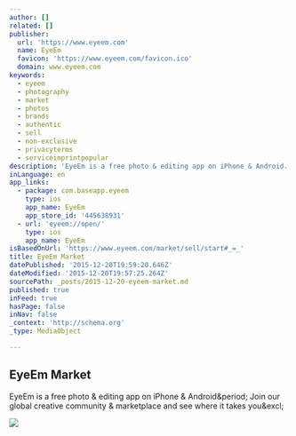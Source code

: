 ```yaml
---
author: []
related: []
publisher:
  url: 'https://www.eyeem.com'
  name: EyeEm
  favicon: 'https://www.eyeem.com/favicon.ico'
  domain: www.eyeem.com
keywords:
  - eyeem
  - photography
  - market
  - photos
  - brands
  - authentic
  - sell
  - non-exclusive
  - privacyterms
  - serviceimprintpopular
description: 'EyeEm is a free photo & editing app on iPhone & Android. Join our global creative community & marketplace and see where it takes you!'
inLanguage: en
app_links:
  - package: com.baseapp.eyeem
    type: ios
    app_name: EyeEm
    app_store_id: '445638931'
  - url: 'eyeem://open/'
    type: ios
    app_name: EyeEm
isBasedOnUrl: 'https://www.eyeem.com/market/sell/start#_=_'
title: EyeEm Market
datePublished: '2015-12-20T19:59:20.646Z'
dateModified: '2015-12-20T19:57:25.264Z'
sourcePath: _posts/2015-12-20-eyeem-market.md
published: true
inFeed: true
hasPage: false
inNav: false
_context: 'http://schema.org'
_type: MediaObject

---
```

<article style=""><h1>EyeEm Market</h1><p>EyeEm is a free photo &amp; editing app on iPhone &amp; Android&amp;period; Join our global creative community &amp; marketplace and see where it takes you&amp;excl;</p><img src="https://www.eyeem.com/images/opengraph-default.jpeg" /></article>